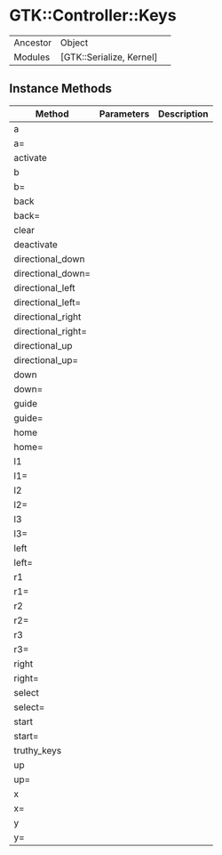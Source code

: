 # GTK::Controller::Keys
|  |  |  |
| --- | --- | --- |
| Ancestor | Object |
| Modules | [GTK::Serialize, Kernel] |


## Instance Methods

| Method | Parameters | Description |
| --- | --- | --- |
| a |  |  |
| a= |  |  |
| activate |  |  |
| b |  |  |
| b= |  |  |
| back |  |  |
| back= |  |  |
| clear |  |  |
| deactivate |  |  |
| directional_down |  |  |
| directional_down= |  |  |
| directional_left |  |  |
| directional_left= |  |  |
| directional_right |  |  |
| directional_right= |  |  |
| directional_up |  |  |
| directional_up= |  |  |
| down |  |  |
| down= |  |  |
| guide |  |  |
| guide= |  |  |
| home |  |  |
| home= |  |  |
| l1 |  |  |
| l1= |  |  |
| l2 |  |  |
| l2= |  |  |
| l3 |  |  |
| l3= |  |  |
| left |  |  |
| left= |  |  |
| r1 |  |  |
| r1= |  |  |
| r2 |  |  |
| r2= |  |  |
| r3 |  |  |
| r3= |  |  |
| right |  |  |
| right= |  |  |
| select |  |  |
| select= |  |  |
| start |  |  |
| start= |  |  |
| truthy_keys |  |  |
| up |  |  |
| up= |  |  |
| x |  |  |
| x= |  |  |
| y |  |  |
| y= |  |  |
